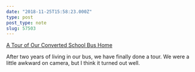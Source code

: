 ```yaml
---
date: "2018-11-25T15:58:23.000Z"
type: post 
post_type: note
slug: 57503
---
```

[A Tour of Our Converted School Bus Home](https://youtu.be/CkGhX4U7raY)

After two years of living in our bus, we have finally done a tour. We were a little awkward on camera, but I think it turned out well. 
